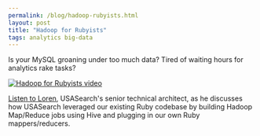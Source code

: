 ```yaml
---
permalink: /blog/hadoop-rubyists.html
layout: post
title: "Hadoop for Rubyists"
tags: analytics big-data
---
```

Is your MySQL groaning under too much data? Tired of waiting hours for analytics rake tasks?

[![Hadoop for Rubyists video](https://9fddeb862c037f6d2190-f1564c64756a8cfee25b6b19953b1d23.ssl.cf2.rackcdn.com/tumblr_luckbhCakH1qid15q.png)](http://pivotallabs.com/talks/150-hadoop-for-rubyists)

[Listen to Loren](http://pivotallabs.com/talks/150-hadoop-for-rubyists), USASearch's senior technical architect, as he discusses how USASearch leveraged our existing Ruby codebase by building Hadoop Map/Reduce jobs using Hive and plugging in our own Ruby mappers/reducers.
